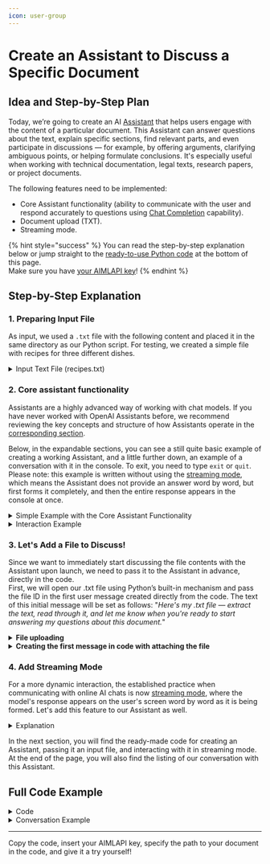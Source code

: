 ```yaml
---
icon: user-group
---
```


# Create an Assistant to Discuss a Specific Document

## Idea and Step-by-Step Plan

Today, we’re going to create an AI [Assistant](../solutions/openai/assistants/) that helps users engage with the content of a particular document. This Assistant can answer questions about the text, explain specific sections, find relevant parts, and even participate in discussions — for example, by offering arguments, clarifying ambiguous points, or helping formulate conclusions. It's especially useful when working with technical documentation, legal texts, research papers, or project documents.

The following features need to be implemented:

* Core Assistant functionality (ability to communicate with the user and respond accurately to questions using [Chat Completion](../capabilities/completion-or-chat-models.md) capability).
* Document upload (TXT).
* Streaming mode.

{% hint style="success" %}
You can read the step-by-step explanation below or jump straight to the [ready-to-use Python code](create-an-assistant-to-discuss-a-specific-document.md#full-code-example) at the bottom of this page. \
Make sure you have [your AIMLAPI key](https://aimlapi.com/app/keys)!
{% endhint %}

## Step-by-Step Explanation

### 1. Preparing Input File

As input, we used a `.txt` file with the following content and placed it in the same directory as our Python script. For testing, we created a simple file with recipes for three different dishes.

<details>

<summary>Input Text File (recipes.txt)</summary>

{% code overflow="wrap" %}
```
1. Sun-Dried Tomato & Garlic Pasta

Prep Time: 25 minutes
Servings: 2

Ingredients:
•	200g spaghetti
•	6–8 sun-dried tomatoes in oil
•	2 garlic cloves
•	Olive oil — 2 tbsp
•	Salt — to taste
•	Black pepper — to taste
•	Fresh basil (optional)
Required Kitchen Tools:
•	Large pot
•	Frying pan
•	Strainer
•	Cutting board & knife
•	Wooden spoon
Instructions:
1.	Boil a large pot of salted water and cook the spaghetti according to package instructions.
2.	While the pasta cooks, finely chop the garlic and sun-dried tomatoes.
3.	In a frying pan, heat olive oil over medium heat. Add garlic and cook for 30 seconds until fragrant.
4.	Add sun-dried tomatoes and stir for 2–3 minutes.
5.	Drain the pasta and toss it into the pan with the tomato-garlic mixture.
6.	Mix well, season with salt and pepper, and garnish with fresh basil if desired.
7.	Serve hot.


2. Chickpea & Avocado Salad

Prep Time: 15 minutes
Servings: 2

Ingredients:
•	1 can of chickpeas (400g), drained and rinsed
•	1 ripe avocado, diced
•	1 small red onion, finely chopped
•	Juice of 1 lemon
•	Olive oil — 1 tbsp
•	Salt & pepper — to taste
•	Fresh parsley (optional)
Required Kitchen Tools:
•	Mixing bowl
•	Cutting board & knife
•	Fork or spoon
•	Citrus squeezer (optional)
Instructions:
1.	In a bowl, combine chickpeas, diced avocado, and chopped red onion.
2.	Squeeze in lemon juice and drizzle with olive oil.
3.	Season with salt and pepper.
4.	Toss everything gently to mix, trying not to mash the avocado.
5.	Top with chopped parsley if desired.
6.	Serve immediately or chill for 10 minutes.


3. Quick Oatmeal Banana Cookies
Prep Time: 10 minutes
Bake Time: 15 minutes
Servings: ~12 cookies

Ingredients:
•	2 ripe bananas
•	1 cup rolled oats
•	1/4 cup chocolate chips or chopped nuts (optional)
•	1/2 tsp cinnamon (optional)
Required Kitchen Tools:
•	Mixing bowl
•	Fork or potato masher
•	Baking tray
•	Parchment paper
•	Oven
Instructions:
1.	Preheat oven to 180°C (350°F). Line a baking tray with parchment paper.
2.	In a bowl, mash the bananas until smooth.
3.	Mix in oats and any add-ins like chocolate chips or cinnamon.
4.	Scoop spoonfuls of the mixture onto the tray and flatten slightly.
5.	Bake for 12–15 minutes until edges are golden.
6.	Let cool for a few minutes before serving.

```
{% endcode %}

</details>

### 2. Core assistant functionality

Assistants are a highly advanced way of working with chat models. If you have never worked with OpenAI Assistants before, we recommend reviewing the key concepts and structure of how Assistants operate in the [corresponding section](../solutions/openai/assistants/#main-entities-in-assistants-workflow).

Below, in the expandable sections, you can see a still quite basic example of creating a working Assistant, and a little further down, an example of a conversation with it in the console. To exit, you need to type `exit` or `quit`. Please note: this example is written without using the [streaming mode](../capabilities/streaming-mode.md), which means the Assistant does not provide an answer word by word, but first forms it completely, and then the entire response appears in the console at once.

<details>

<summary>Simple Example with the Core Assistant Functionality </summary>

```python
import openai
from openai import OpenAI

# Connect to OpenAI API
client = OpenAI(
    api_key="<YOUR_AIMLAPI_KEY>",
    base_url="https://api.aimlapi.com/"
)

# Create an assistant
my_assistant = client.beta.assistants.create(
    instructions="You are a helpful assistant.",
    name="AI Assistant",
    model="gpt-4o",  # Specify the model
)

assistant_id = my_assistant.id  # Store assistant ID
thread = client.beta.threads.create()  # Create a new thread
thread_id = thread.id  # Store the thread ID

def initial_request():
    client.beta.threads.messages.create(
        thread_id=thread.id,
        role="user",
        content="Hi! Let's chat!",
    )


def send_message(user_message):
    """Send a message to the assistant and receive a full response"""
    if not user_message.strip():
        print("⚠️ Message cannot be empty!")
        return

    # Add the user's message to the thread
    client.beta.threads.messages.create(
        thread_id=thread_id,
        role="user",
        content=user_message
    )

    # Start a new run and wait for completion
    run = client.beta.threads.runs.create_and_poll(
        thread_id=thread_id,
        assistant_id=assistant_id,
        instructions="Keep responses concise and clear."
    )

    # Check if the run was successful
    if run.status == "completed":
        # Retrieve messages from the thread
        messages = client.beta.threads.messages.list(thread_id=thread_id)
        
        # Find the last assistant message
        for message in reversed(messages.data):
            if message.role == "assistant":
                print()  # Add an empty line for spacing
                print(f"assistant > {message.content[0].text.value}")
                return

    print("⚠️ Error: Failed to get a response from the assistant.")


# Main chat loop
initial_request()
print("🤖 AI Assistant is ready! Type 'exit' to quit.")
while True:
    user_input = input("\nYou > ")
    if user_input.lower() in ["exit", "quit"]:
        print("👋 Chat session ended. See you next time!")
        break
    send_message(user_input)

```

</details>

<details>

<summary>Interaction Example</summary>

{% code overflow="wrap" %}
```
🤖 AI Assistant is ready! Type 'exit' to quit.

You > Hi! What could we discuss today?

assistant > Hi there! We could chat about a wide range of topics. Here are a few options:
Current events or news updates.
Technology advancements.
Book or movie recommendations.
Travel destinations.
Hobbies or personal interests.
Let me know what you’re interested in!

You > Cool! Okay, maybe next time! Bye!

assistant > Goodbye! If you have more questions in the future, feel free to ask. Have a great day! 😊

You > exit

👋 Chat session ended. See you next time!
```
{% endcode %}

</details>

### 3. Let's Add a File to Discuss!

Since we want to immediately start discussing the file contents with the Assistant upon launch, we need to pass it to the Assistant in advance, directly in the code.\
First, we will open our .txt file using Python’s built-in mechanism and pass the file ID in the first user message created directly from the code. The text of this initial message will be set as follows: "_Here's my .txt file — extract the text, read through it, and let me know when you're ready to start answering my questions about this document._"

<details>

<summary><strong>File uploading</strong></summary>

{% code overflow="wrap" %}
```python
file = client.files.create(
    file=open("recipes.txt", "rb"),
    purpose='assistants'
)
print(file)
```
{% endcode %}

</details>

<details>

<summary><strong>Creating the first message in code with attaching the file</strong></summary>

{% code overflow="wrap" %}
```python
# First message with file attachment
client.beta.threads.messages.create(
    thread_id=thread.id,
    role="user",
    content="Here's my .txt file — extract the text, read through it, and let me know when you're ready to start answering my questions about this document.",
    attachments=[
        {
            "file_id": txt_id,
            "tools": [{"type": "file_search"}]
        }
    ]
)
```
{% endcode %}

</details>

### 4. Add Streaming Mode

For a more dynamic interaction, the established practice when communicating with online AI chats is now [streaming mode](../capabilities/streaming-mode.md), where the model's response appears on the user's screen word by word as it is being formed. Let's add this feature to our Assistant as well.

<details>

<summary>Explanation</summary>

**How to handle events**

To do this, we will use the pre-built `EventHandler` class from the `AssistantEventHandler` library.

```python
from openai import AssistantEventHandler
```

Creating the handler:

{% code overflow="wrap" %}
```python
# Custom event handler to stream assistant responses
class EventHandler(AssistantEventHandler):
    def on_text_created(self, text):
        print("\nassistant >", end="", flush=True)

    def on_text_delta(self, delta, snapshot):
        print(delta.value, end="", flush=True)

    def on_tool_call_created(self, tool_call):
        print(f"\nassistant > {tool_call.type}\n", flush=True)

    def on_tool_call_delta(self, delta, snapshot):
        if delta.type == 'file_search':
            if delta.file_search.input:
                print(delta.file_search.input, end="", flush=True)
            if delta.file_search.outputs:
                print(f"\n\noutput >", flush=True)
                for output in delta.file_search.outputs:
                    if output.type == "logs":
                        print(f"\n{output.logs}", flush=True)
```
{% endcode %}

**What events are handled**

`on_text_created(self, text)`

Triggered when the Assistant creates a text response. The code simply prints `assistant >` to indicate the beginning of the output.

`on_text_delta(self, delta, snapshot)`

Triggered when new parts of text (tokens) arrive. The code prints each new word or letter to the console without a newline (end=""), creating the effect of the text appearing gradually.

`on_tool_call_created(self, tool_call)`

Triggered if the Assistant decides to use one of the tools (e.g., Code Interpreter or external APIs). The code simply prints the type of the invoked tool.

`on_tool_call_delta(self, delta, snapshot)`

Triggered when the assistant sends data to a tool or receives a result from it.

***

**How it works**

When the Assistant starts forming a response, it triggers `on_text_created`.

Then, as tokens are generated, `on_text_delta` is triggered, updating the text in real time.

If a tool is used in the response, `on_tool_call_created` is triggered, followed by `on_tool_call_delta` to show the process of the tool handling the data.

</details>

In the next section, you will find the ready-made code for creating an Assistant, passing it an input file, and interacting with it in streaming mode. At the end of the page, you will also find the listing of our conversation with this Assistant.

## Full Code Example

<details>

<summary>Code</summary>

{% code overflow="wrap" %}
```python
import openai
from openai import OpenAI
from openai import AssistantEventHandler

client = openai.OpenAI(
    base_url="https://api.aimlapi.com/",
    # Replace with your AIMLAPI key
    api_key="<YOUR_AIMLAPI_KEY>"
)

# Custom event handler to stream assistant responses
class EventHandler(AssistantEventHandler):
    def on_text_created(self, text):
        print("\nassistant >", end="", flush=True)

    def on_text_delta(self, delta, snapshot):
        print(delta.value, end="", flush=True)

    def on_tool_call_created(self, tool_call):
        print(f"\nassistant > {tool_call.type}\n", flush=True)

    def on_tool_call_delta(self, delta, snapshot):
        if delta.type == 'file_search':
            if delta.file_search.input:
                print(delta.file_search.input, end="", flush=True)
            if delta.file_search.outputs:
                print(f"\n\noutput >", flush=True)
                for output in delta.file_search.outputs:
                    if output.type == "logs":
                        print(f"\n{output.logs}", flush=True)

# Upload the TXT file
file = client.files.create(
    file=open("recipes.txt", "rb"),
    purpose="assistants"
)
txt_id = file.id

# Create the assistant with appropriate instructions
assistant = client.beta.assistants.create(
    name="Recipe Assistant",
    instructions="You assist with questions based on the information from the file that was uploaded to you.",
    tools=[{"type": "file_search"}],
    model="gpt-4o"  # Specify the model
)

# Create a thread for the conversation
thread = client.beta.threads.create()

# First message with file attachment
client.beta.threads.messages.create(
    thread_id=thread.id,
    role="user",
    content="Here's my .txt file — extract the text, read through it, and let me know when you're ready to start answering my questions about this document.",
    attachments=[
        {
            "file_id": txt_id,
            "tools": [{"type": "file_search"}]
        }
    ]
)

# Start the initial run and stream the response
with client.beta.threads.runs.stream(
    thread_id=thread.id,
    assistant_id=assistant.id,
    event_handler=EventHandler()
) as stream:
    stream.until_done()

# Start the interactive loop for further conversation
while True:
    user_input = input("\nYou > ")
    if user_input.lower() in ["exit", "quit"]:
        break

    client.beta.threads.messages.create(
        thread_id=thread.id,
        role="user",
        content=user_input
    )

    with client.beta.threads.runs.stream(
        thread_id=thread.id,
        assistant_id=assistant.id,
        event_handler=EventHandler()
    ) as stream:
        stream.until_done()

```
{% endcode %}

</details>

<details>

<summary>Conversation Example</summary>

{% code overflow="wrap" %}
```
assistant > file_search

assistant >I've accessed the file you uploaded and am ready to assist you with any questions you have about its content. Please feel free to ask!

You > Glad to hear that! Could you briefly summarize what kind of information is contained in this document?

assistant > file_search

assistant >The document you uploaded contains recipes for three different dishes. Here's a brief summary of each:

1. **Sun-Dried Tomato & Garlic Pasta**: This recipe involves cooking spaghetti and then mixing it with a sautéed mixture of garlic and sun-dried tomatoes. It also includes optional garnishing with fresh basil.

2. **Chickpea & Avocado Salad**: This is a quick salad recipe that combines chickpeas, avocado, and red onion, dressed with lemon juice and olive oil. Optional parsley can be added for garnish.

3. **Quick Oatmeal Banana Cookies**: A simple cookie recipe that uses ingredients like ripe bananas and rolled oats, with optional additions like chocolate chips or nuts. The cookies are baked until golden brown【9:0†recipes.txt】.

Feel free to ask any further questions you may have about this document!

You > What's the fastest dish to make?

assistant >The fastest dish to make from the document is the **Chickpea & Avocado Salad**. It requires no cooking and is primarily a matter of combining ingredients like chickpeas, avocado, red onion, lemon juice, and olive oil. The preparation time 
is minimal, especially if you have canned chickpeas which just need to be rinsed【9:0†recipes.txt】.

You > Thanx! is there smth else vegan?  

assistant >Yes, aside from the Chickpea & Avocado Salad, the **Sun-Dried Tomato & Garlic Pasta** is also vegan. It consists of simple ingredients like spaghetti, garlic, and sun-dried tomatoes, with optional basil for garnishing【9:0†recipes.txt】.

You > Awesome, I'm off to the store to get some garlic! By the way, what do your notes mean? like "【9:0†recipes.txt】" 

assistant >The notes like "【9:0†recipes.txt】" are citations that refer back to the specific part of the document where the 
information was found. The numbers indicate:

- `9`: The index of the message or query where this information was accessed.
- `0`: The specific result in the search query result list.
- `recipes.txt`: The name of the document from which the information was extracted.

These citations help keep track of sources for extracted information.

You > Cool, you're honestly really easy to work with! Thanks and see you soon!

assistant >Thank you for your kind words! I'm glad I could help. Don't hesitate to return if you have more questions in the future. Have a great time cooking and see you soon!

You > exit
```
{% endcode %}

</details>

***

Copy the code, insert your AIMLAPI key, specify the path to your document in the code, and give it a try yourself!
